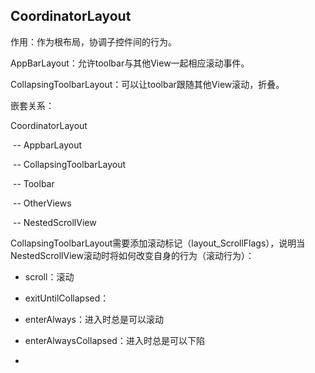 ## CoordinatorLayout

作用：作为根布局，协调子控件间的行为。

AppBarLayout：允许toolbar与其他View一起相应滚动事件。

CollapsingToolbarLayout：可以让toolbar跟随其他View滚动，折叠。

嵌套关系：

CoordinatorLayout

​	-- AppbarLayout

​		-- CollapsingToolbarLayout

​			-- Toolbar

​			-- OtherViews

​	-- NestedScrollView



CollapsingToolbarLayout需要添加滚动标记（layout_ScrollFlags），说明当NestedScrollView滚动时将如何改变自身的行为（滚动行为）：

- scroll：滚动

- exitUntilCollapsed：

- enterAlways：进入时总是可以滚动

- enterAlwaysCollapsed：进入时总是可以下陷

- ​

  ​